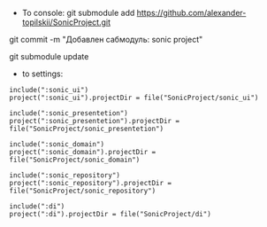 - To console: 
 git submodule add https://github.com/alexander-topilskii/SonicProject.git

 git commit -m "Добавлен сабмодуль: sonic project"

 git submodule update

- to settings:
```
include(":sonic_ui")
project(":sonic_ui").projectDir = file("SonicProject/sonic_ui")

include(":sonic_presentetion")
project(":sonic_presentetion").projectDir = file("SonicProject/sonic_presentetion")

include(":sonic_domain")
project(":sonic_domain").projectDir = file("SonicProject/sonic_domain")

include(":sonic_repository")
project(":sonic_repository").projectDir = file("SonicProject/sonic_repository")

include(":di")
project(":di").projectDir = file("SonicProject/di")
```
